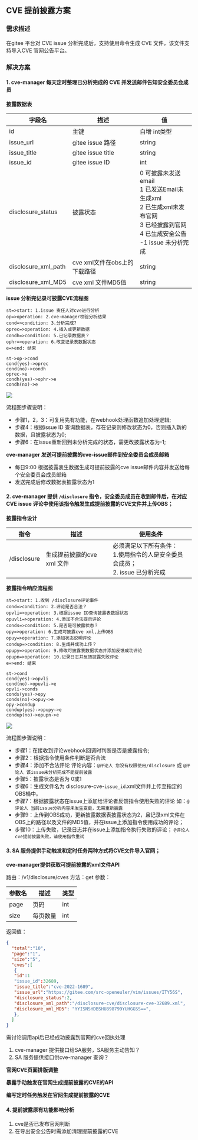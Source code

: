 ## CVE 提前披露方案

### 需求描述

在gitee 平台对 CVE issue 分析完成后，支持使用命令生成 CVE 文件，该文件支持导入CVE 官网公告平台。 

### 解决方案

#### 1. cve-manager 每天定时整理已分析完成的  CVE 并发送邮件告知安全委员会成员

**披露数据表**

|  字段名 | 描述  | 值 |
| ------------ | ------------ | ------------ |
| id  | 主键  | 自增 int类型  |
| issue_url  | gitee issue 路径  | string  |
| issue_title | gitee issue title | string |
| issue_id | gitee issue ID | int |
| disclosure_status | 披露状态 | 0 可披露未发送email <br> 1 已发送Email未生成xml<br> 2 已生成xml未发布官网<br> 3 已经披露到官网<br> 4 已生成安全公告<br> -1 issue 未分析完成   |
| disclosure_xml_path | cve xml文件在obs上的下载路径 | string |
| disclosure_xml_MD5 | cve  xml 文件MD5值 | string |
   
**issue 分析完记录可披露CVE流程图**

```flow
st=>start: 1.issue 责任人对cve进行分析
op=>operation: 2.cve-manager校验分析结果
cond=>condition: 3.分析完成?
oprec=>operation: 4.插入或更新数据
condh=>condition: 5.已记录数据表？
ophr=>operation: 6.改变记录表数据状态
e=>end: 结束

st->op->cond
cond(yes)->oprec
cond(no)->condh
oprec->e
condh(yes)->ophr->e
condh(no)->e
```

![](image/flow_issue_access.png)

流程图步骤说明：

- 步骤1，2，3：可复用先有功能，在webhook处理函数追加处理逻辑;
- 步骤4：根据issue ID 查询数据表，存在记录则修改状态为0，否则插入新的数据，且披露状态为0;
- 步骤6：在issue重新回到未分析完成的状态，需更改披露状态为-1;

**cve-manager 发送可提前披露的cve-issue邮件到安全委员会成员邮箱**

- 每日9:00 根据披露表生数据生成可提前披露的cve issue邮件内容并发送给每个安全委员会成员邮箱
- 发送完成后修改数据表披露状态为1

#### 2. cve-manager 提供 `/disclosure` 指令，安全委员成员在收到邮件后，在对应CVE issue 评论中使用该指令触发生成提前披露的CVE文件并上传OBS；

**披露指令设计**

|  指令 | 描述  | 使用条件  |
| ------------ | ------------ | ------------ |
| /disclosure  | 生成提前披露的cve xml 文件  |  必须满足以下所有条件：<br> 1.使用指令的人是安全委员会成员；<br> 2. issue 已分析完成 |

**披露指令响应流程图**

```flow
st=>start: 1.收到 /disclosure评论事件
cond=>condition: 2.评论是否合法？
opvli=>operation: 3.根据issue ID查询披露表数据状态
opuvli=>operation: 4.添加不合法提示评论
conds=>condition: 5.是否是可披露状态？
opy=>operation: 6.生成可披露cve xml,上传OBS
opuy=>operation: 7.添加状态说明评论
condup=>condition: 8.生成并成功上传？
opupy=>operation: 9.修改可披露表数据状态并添加反馈成功评论
opupn=>operation: 10.记录日志并反馈披露失败评论
e=>end: 结束

st->cond
cond(yes)->opvli
cond(no)->opuvli->e
opvli->conds
conds(yes)->opy
conds(no)->opuy->e
opy->condup
condup(yes)->opupy->e
condup(no)->opupn->e
```

![](image/disc_proc.png)

流程图步骤说明：

- 步骤1：在接收到评论webhook回调时判断是否是披露指令;
- 步骤2：根据指令使用条件判断是否合法
- 步骤4：添加不合法评论
  评论内容：`@评论人 您没有权限使用/disclosure` 或 `@评论人 该issue未分析完成不能提前披露`
- 步骤5：披露状态是否为 0或1 
- 步骤6：生成文件名为 disclosure-cve-`issue_id`.xml文件并上传至指定的OBS桶中。
- 步骤7：根据披露状态在issue上添加给评论者反馈指令使用失败的评论
  如：`@评论人 当前issue分析内容未发生变更，无需重新披露`
- 步骤9：上传到OBS成功，更新披露数据表披露状态为2，且记录xml文件在OBS上的路径以及文件的MD5值，并在issue上添加指令使用成功的评论；
- 步骤10：上传失败，记录日志并在issue上添加指令执行失败的评论；
  `@评论人 cve提前披露失败，请使用指令重试`


#### 3.  SA 服务提供手动触发和定时任务两种方式将CVE文件导入官网；

**cve-manager提供获取可提前披露的xml文件API**

路由：/v1/disclosure/cves
方法：get
参数：

|  参数名 | 描述  | 类型  |
| ------------ | ------------ | ------------ |
| page  | 页码  |  int |
| size  | 每页数量 | int  |


返回值：

```json
{
  "total":"10",
  "page":"1",
  "size":"5",
  "cves":[
   {
   "id":1
   "issue_id":32689,
   "issue_title":"cve-2022-1689",
   "issue_url":"https://gitee.com/src-openeuler/vim/issues/ITY56S",
   "disclosure_status":2,
   "disclosure_xml_path":"/disclosure-cve/disclosure-cve-32689.xml",
   "disclosure_xml_MD5": "YYISNSHDBSHU898799YUHGGSS==",
   },
  ]
}
```

需讨论调用api后已经成功披露到官网的cve回执处理

1. cve-manager 提供接口给SA服务，SA服务主动告知？
2. SA 服务提供接口供cve-manager 查询？

**官网CVE页面排版调整**

**暴露手动触发在官网生成提前披露的CVE的API**

**编写定时任务触发在官网生成提前披露的CVE**


#### 4. 提前披露原有功能影响分析

1. cve是否已发布官网判断
2. 在导出安全公告时需添加清理提前披露的CVE
